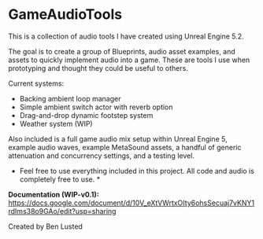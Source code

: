 # GameAudioTools
 This is a collection of audio tools I have created using Unreal Engine 5.2.

 The goal is to create a group of Blueprints, audio asset examples, and assets to quickly implement audio into a game. 
 These are tools I use when prototyping and thought they could be useful to others.

 Current systems:
 - Backing ambient loop manager
 - Simple ambient switch actor with reverb option
 - Drag-and-drop dynamic footstep system
 - Weather system (WIP)

 Also included is a full game audio mix setup within Unreal Engine 5, example audio waves, example MetaSound assets, a handful of generic attenuation and concurrency settings, and a testing level.

 * Feel free to use everything included in this project. All code and audio is completely free to use. *


**Documentation (WIP-v0.1):**
https://docs.google.com/document/d/10V_eXtVWrtxOIty6ohsSecuaj7vKNY1rdIms38o9GAo/edit?usp=sharing 
 



 Created by Ben Lusted
